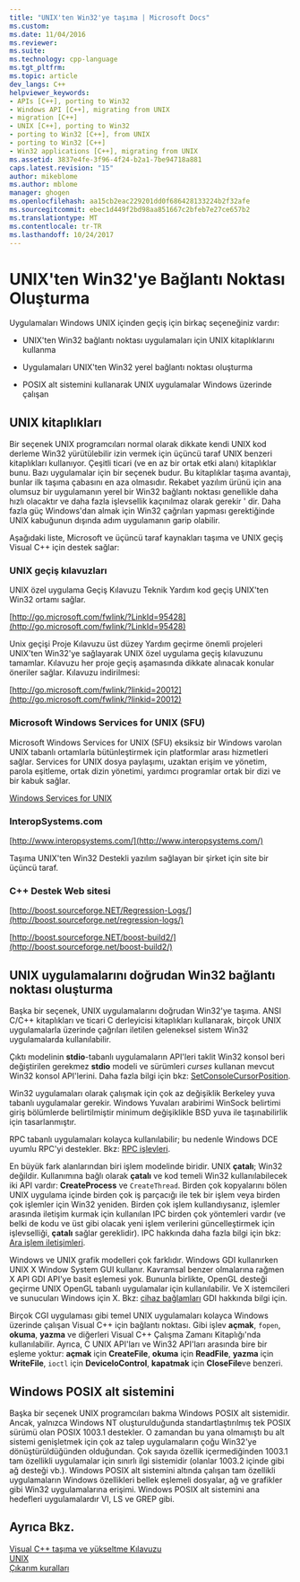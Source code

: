 ```yaml
---
title: "UNIX'ten Win32'ye taşıma | Microsoft Docs"
ms.custom: 
ms.date: 11/04/2016
ms.reviewer: 
ms.suite: 
ms.technology: cpp-language
ms.tgt_pltfrm: 
ms.topic: article
dev_langs: C++
helpviewer_keywords:
- APIs [C++], porting to Win32
- Windows API [C++], migrating from UNIX
- migration [C++]
- UNIX [C++], porting to Win32
- porting to Win32 [C++], from UNIX
- porting to Win32 [C++]
- Win32 applications [C++], migrating from UNIX
ms.assetid: 3837e4fe-3f96-4f24-b2a1-7be94718a881
caps.latest.revision: "15"
author: mikeblome
ms.author: mblome
manager: ghogen
ms.openlocfilehash: aa15cb2eac229201dd0f686428133224b2f32afe
ms.sourcegitcommit: ebec1d449f2bd98aa851667c2bfeb7e27ce657b2
ms.translationtype: MT
ms.contentlocale: tr-TR
ms.lasthandoff: 10/24/2017
---
```

# <a name="porting-from-unix-to-win32"></a>UNIX'ten Win32'ye Bağlantı Noktası Oluşturma
Uygulamaları Windows UNIX içinden geçiş için birkaç seçeneğiniz vardır:  
  
-   UNIX'ten Win32 bağlantı noktası uygulamaları için UNIX kitaplıklarını kullanma  
  
-   Uygulamaları UNIX'ten Win32 yerel bağlantı noktası oluşturma  
  
-   POSIX alt sistemini kullanarak UNIX uygulamalar Windows üzerinde çalışan  
  
## <a name="unix-libraries"></a>UNIX kitaplıkları  
 Bir seçenek UNIX programcıları normal olarak dikkate kendi UNIX kod derleme Win32 yürütülebilir izin vermek için üçüncü taraf UNIX benzeri kitaplıkları kullanıyor. Çeşitli ticari (ve en az bir ortak etki alanı) kitaplıklar bunu. Bazı uygulamalar için bir seçenek budur. Bu kitaplıklar taşıma avantajı, bunlar ilk taşıma çabasını en aza olmasıdır. Rekabet yazılım ürünü için ana olumsuz bir uygulamanın yerel bir Win32 bağlantı noktası genellikle daha hızlı olacaktır ve daha fazla işlevsellik kaçınılmaz olarak gerekir ' dir. Daha fazla güç Windows'dan almak için Win32 çağrıları yapması gerektiğinde UNIX kabuğunun dışında adım uygulamanın garip olabilir.  
  
 Aşağıdaki liste, Microsoft ve üçüncü taraf kaynakları taşıma ve UNIX geçiş Visual C++ için destek sağlar:  
  
### <a name="unix-migration-guides"></a>UNIX geçiş kılavuzları  
 UNIX özel uygulama Geçiş Kılavuzu Teknik Yardım kod geçiş UNIX'ten Win32 ortamı sağlar.  
  
 [http://go.microsoft.com/fwlink/?LinkId=95428](http://go.microsoft.com/fwlink/?LinkId=95428)  
  
 Unix geçişi Proje Kılavuzu üst düzey Yardım geçirme önemli projeleri UNIX'ten Win32'ye sağlayarak UNIX özel uygulama geçiş kılavuzunu tamamlar. Kılavuzu her proje geçiş aşamasında dikkate alınacak konular öneriler sağlar. Kılavuzu indirilmesi:  
  
 [http://go.microsoft.com/fwlink/?linkid=20012](http://go.microsoft.com/fwlink/?linkid=20012)  
  
### <a name="microsoft-windows-services-for-unix-sfu"></a>Microsoft Windows Services for UNIX (SFU)  
 Microsoft Windows Services for UNIX (SFU) eksiksiz bir Windows varolan UNIX tabanlı ortamlarla bütünleştirmek için platformlar arası hizmetleri sağlar. Services for UNIX dosya paylaşımı, uzaktan erişim ve yönetim, parola eşitleme, ortak dizin yönetimi, yardımcı programlar ortak bir dizi ve bir kabuk sağlar.  
  
 [Windows Services for UNIX](http://www.microsoft.com/downloads/details.aspx?FamilyID=896c9688-601b-44f1-81a4-02878ff11778&displaylang=en)  
  
### <a name="interopsystemscom"></a>InteropSystems.com  
 [http://www.interopsystems.com/](http://www.interopsystems.com/)  
  
 Taşıma UNIX'ten Win32 Destekli yazılım sağlayan bir şirket için site bir üçüncü taraf.  
  
### <a name="c-boost-web-site"></a>C++ Destek Web sitesi  
 [http://boost.sourceforge.NET/Regression-Logs/](http://boost.sourceforge.net/regression-logs/)  
  
 [http://boost.sourceforge.NET/boost-build2/](http://boost.sourceforge.net/boost-build2/)  
  
## <a name="porting-unix-applications-directly-to-win32"></a>UNIX uygulamalarını doğrudan Win32 bağlantı noktası oluşturma  
 Başka bir seçenek, UNIX uygulamalarını doğrudan Win32'ye taşıma. ANSI C/C++ kitaplıkları ve ticari C derleyicisi kitaplıkları kullanarak, birçok UNIX uygulamalarla üzerinde çağrıları iletilen geleneksel sistem Win32 uygulamalarda kullanılabilir.  
  
 Çıktı modelinin **stdio**-tabanlı uygulamaların API'leri taklit Win32 konsol beri değiştirilen gerekmez **stdio** modeli ve sürümleri *curses* kullanan mevcut Win32 konsol API'lerini. Daha fazla bilgi için bkz: [SetConsoleCursorPosition](http://msdn.microsoft.com/library/windows/desktop/ms686025).  
  
 Win32 uygulamaları olarak çalışmak için çok az değişiklik Berkeley yuva tabanlı uygulamalar gerekir. Windows Yuvaları arabirimi WinSock belirtimi giriş bölümlerde belirtilmiştir minimum değişiklikle BSD yuva ile taşınabilirlik için tasarlanmıştır.  
  
 RPC tabanlı uygulamaları kolayca kullanılabilir; bu nedenle Windows DCE uyumlu RPC'yi destekler. Bkz: [RPC işlevleri](http://msdn.microsoft.com/library/windows/desktop/aa378623).  
  
 En büyük fark alanlarından biri işlem modelinde biridir. UNIX **çatalı**; Win32 değildir. Kullanımına bağlı olarak **çatalı** ve kod temeli Win32 kullanılabilecek iki API vardır: **CreateProcess** ve `CreateThread`. Birden çok kopyalarını bölen UNIX uygulama içinde birden çok iş parçacığı ile tek bir işlem veya birden çok işlemler için Win32 yeniden. Birden çok işlem kullandıysanız, işlemler arasında iletişim kurmak için kullanılan IPC birden çok yöntemleri vardır (ve belki de kodu ve üst gibi olacak yeni işlem verilerini güncelleştirmek için işlevselliği, **çatalı** sağlar gereklidir). IPC hakkında daha fazla bilgi için bkz: [Ara işlem iletişimleri](http://msdn.microsoft.com/library/windows/desktop/aa365574).  
  
 Windows ve UNIX grafik modelleri çok farklıdır. Windows GDI kullanırken UNIX X Window System GUI kullanır. Kavramsal benzer olmalarına rağmen X API GDI API'ye basit eşlemesi yok. Bununla birlikte, OpenGL desteği geçirme UNIX OpenGL tabanlı uygulamalar için kullanılabilir. Ve X istemcileri ve sunucuları Windows için X. Bkz: [cihaz bağlamları](http://msdn.microsoft.com/library/windows/desktop/dd183553) GDI hakkında bilgi için.  
  
 Birçok CGI uygulaması gibi temel UNIX uygulamaları kolayca Windows üzerinde çalışan Visual C++ için bağlantı noktası. Gibi işlev **açmak**, `fopen`, **okuma**, **yazma** ve diğerleri Visual C++ Çalışma Zamanı Kitaplığı'nda kullanılabilir. Ayrıca, C UNIX API'ları ve Win32 API'ları arasında bire bir eşleme yoktur: **açmak** için **CreateFile**, **okuma** için **ReadFile**, **yazma** için **WriteFile**, `ioctl` için **DeviceIoControl**, **kapatmak** için **CloseFile**ve benzeri.  
  
## <a name="windows-posix-subsystem"></a>Windows POSIX alt sistemini  
 Başka bir seçenek UNIX programcıları bakma Windows POSIX alt sistemidir. Ancak, yalnızca Windows NT oluşturulduğunda standartlaştırılmış tek POSIX sürümü olan POSIX 1003.1 destekler. O zamandan bu yana olmamıştı bu alt sistemi genişletmek için çok az talep uygulamaların çoğu Win32'ye dönüştürüldüğünden olduğundan. Çok sayıda özellik içermediğinden 1003.1 tam özellikli uygulamalar için sınırlı ilgi sistemidir (olanlar 1003.2 içinde gibi ağ desteği vb.). Windows POSIX alt sistemini altında çalışan tam özellikli uygulamaların Windows özellikleri bellek eşlemeli dosyalar, ağ ve grafikler gibi Win32 uygulamalarına erişimi. Windows POSIX alt sistemini ana hedefleri uygulamalardır VI, LS ve GREP gibi.  
  
## <a name="see-also"></a>Ayrıca Bkz.  
 [Visual C++ taşıma ve yükseltme Kılavuzu](visual-cpp-change-history-2003-2015.md)   
 [UNIX](../c-runtime-library/unix.md)   
 [Çıkarım kuralları](../build/inference-rules.md)